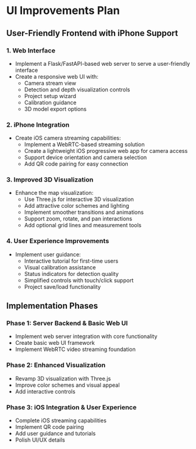 # UI Improvements Plan

## User-Friendly Frontend with iPhone Support

### 1. Web Interface
- Implement a Flask/FastAPI-based web server to serve a user-friendly interface
- Create a responsive web UI with:
  - Camera stream view
  - Detection and depth visualization controls
  - Project setup wizard
  - Calibration guidance
  - 3D model export options

### 2. iPhone Integration
- Create iOS camera streaming capabilities:
  - Implement a WebRTC-based streaming solution
  - Create a lightweight iOS progressive web app for camera access
  - Support device orientation and camera selection
  - Add QR code pairing for easy connection

### 3. Improved 3D Visualization
- Enhance the map visualization:
  - Use Three.js for interactive 3D visualization
  - Add attractive color schemes and lighting
  - Implement smoother transitions and animations
  - Support zoom, rotate, and pan interactions
  - Add optional grid lines and measurement tools

### 4. User Experience Improvements
- Implement user guidance:
  - Interactive tutorial for first-time users
  - Visual calibration assistance
  - Status indicators for detection quality
  - Simplified controls with touch/click support
  - Project save/load functionality

## Implementation Phases

### Phase 1: Server Backend & Basic Web UI
- Implement web server integration with core functionality
- Create basic web UI framework
- Implement WebRTC video streaming foundation

### Phase 2: Enhanced Visualization
- Revamp 3D visualization with Three.js
- Improve color schemes and visual appeal
- Add interactive controls

### Phase 3: iOS Integration & User Experience
- Complete iOS streaming capabilities
- Implement QR code pairing
- Add user guidance and tutorials
- Polish UI/UX details

